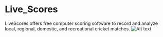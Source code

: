 # Live_Scores
LiveScores offers free computer scoring software to record and analyze local, regional, domestic, and recreational cricket matches.
<img src="https://github.com/user-attachments/assets/46150eb6-a442-4c76-8caf-c7e38a4d8c5" alt="Alt text">


